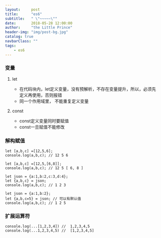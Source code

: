 ```yaml
---
layout:     post
title:      "es6"
subtitle:   " \"~~~~~\""
date:       2018-05-28 12:00:00
author:     "the Little Prince"
header-img: "img/post-bg.jpg"
catalog: true
navbarClass: ""
tags:
    - es6
---
```


### 变量

1.  let

    *   在代码块内，let定义变量，没有预解析，不存在变量提升，所以，必须先定义再使用，否则报错
    *   同一个作用域里， 不能重复定义变量

1.  const

    +   const定义变量同时要赋值
    +   const一旦赋值不能修改


###    解构赋值 

```
let [a,b,c] =[12,5,6];
console.log(a,b,c); // 12 5 6

```
```
let [a,b,c] =[12,5,[6,8]];
console.log(a,b,c); // 12 5 [ 6, 8 ]
```

```
let json = {a:1,b:2,c:3,d:4};
let {a,b,c} = json;
console.log(a,b,c); // 1 2 3

```

```
let json = {a:1,b:2};
let {a,b,c=5} = json; // 可以有默认值
console.log(a,b,c); // 1 2 5

```


### 扩展运算符

```
console.log(...[1,2,3,4]) //  1,2,3,4,5
console.log(...1,2,3,4,5) //  [1,2,3,4,5]

```

###


